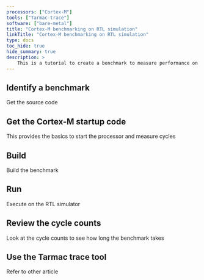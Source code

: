 ```yaml
---
processors: ["Cortex-M"]
tools: ["Tarmac-trace"]
software: ["bare-metal"]
title: "Cortex-M benchmarking on RTL simulation"
linkTitle: "Cortex-M benchmarking on RTL simulation"
type: docs
toc_hide: true
hide_summary: true
description: >
    This is a tutorial to create a benchmark to measure performance on a Cortex-M CPU runnning RTL simulation
---
```

## Identify a benchmark

Get the source code

## Get the Cortex-M startup code

This provides the basics to start the processor and measure cycles

## Build

Build the benchmark 

## Run

Execute on the RTL simulator

## Review the cycle counts

Look at the cycle counts to see how long the benchmark takes

## Use the Tarmac trace tool

Refer to other article



